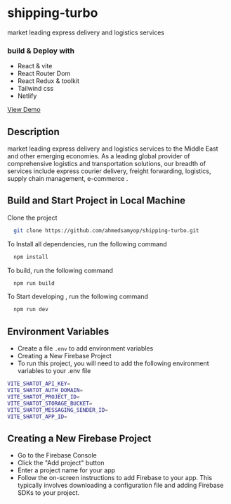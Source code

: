 # shipping-turbo

market leading express delivery and logistics services

### build & Deploy with

- React & vite
- React Router Dom
- React Redux & toolkit
- Tailwind css
- Netlify

[View Demo](https://shipping-turbo.netlify.app/)

## Description

market leading express delivery and logistics services to the Middle East and other emerging economies. As a leading global provider of comprehensive logistics and transportation solutions, our breadth of services include express courier delivery, freight forwarding, logistics, supply chain management, e-commerce .

## Build and Start Project in Local Machine

Clone the project

```bash
  git clone https://github.com/ahmedsamyop/shipping-turbo.git
```

To Install all dependencies, run the following command

```bash
  npm install
```

To build, run the following command

```bash
  npm run build
```

To Start developing , run the following command

```bash
  npm run dev
```

## Environment Variables

- Create a file `.env` to add environment variables
- Creating a New Firebase Project
- To run this project, you will need to add the following environment variables to your .env file

```bash
VITE_SHATOT_API_KEY=
VITE_SHATOT_AUTH_DOMAIN=
VITE_SHATOT_PROJECT_ID=
VITE_SHATOT_STORAGE_BUCKET=
VITE_SHATOT_MESSAGING_SENDER_ID=
VITE_SHATOT_APP_ID=
```

## Creating a New Firebase Project

- Go to the Firebase Console
- Click the "Add project" button
- Enter a project name for your app
- Follow the on-screen instructions to add Firebase to your app. This typically involves downloading a configuration file and adding Firebase SDKs to your project.
